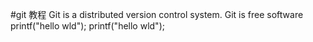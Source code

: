 #git 教程
Git is a distributed version control system.
Git is free software
printf("hello wld");
printf("hello wld");